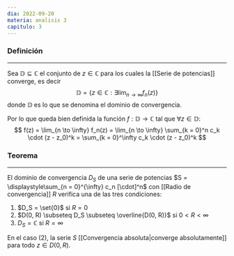 ```yaml
---
dia: 2022-09-20
materia: analisis 3
capitulo: 3
---
```

### Definición
---
Sea $\mathbb{D} \subseteq \mathbb{C}$ el conjunto de $z \in \mathbb{C}$ para los cuales la [[Serie de potencias]] converge, es decir
$$ \mathbb{D} = \{ z \in \mathbb{C} : \exists \lim_{n \to \infty} f_n(z) \} $$
donde $\mathbb{D}$ es lo que se denomina el dominio de convergencia.

Por lo que queda bien definida la función $f : \mathbb{D} \to \mathbb{C}$ tal que $\forall z \in \mathbb{D}$:
$$ f(z) = \lim_{n \to \infty} f_n(z) = \lim_{n \to \infty} \sum_{k = 0}^n c_k \cdot (z - z_0)^k = \sum_{k = 0}^\infty c_k \cdot (z - z_0)^k $$

### Teorema
---
El dominio de convergencia $D_S$ de una serie de potencias $S = \displaystyle\sum_{n = 0}^{\infty} c_n [\cdot]^n$ con [[Radio de convergencia]] $R$ verifica una de las tres condiciones:
1) $D_S = \set{0}$ si $R = 0$
2) $D(0, R) \subseteq D_S \subseteq \overline{D(0, R)}$ si $0 < R < \infty$
3) $D_S = \mathbb{C}$ si $R = \infty$

En el caso (2), la serie $S$ [[Convergencia absoluta|converge absolutamente]] para todo $z \in D(0, R)$.